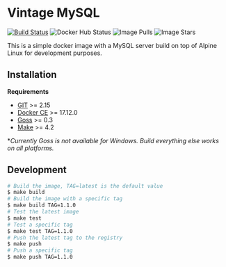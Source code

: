 # Vintage MySQL

[![Build Status](https://travis-ci.org/ezmid/vintage-mysql.svg?branch=master)](https://travis-ci.org/ezmid/vintage-mysql) ![Docker Hub Status](https://img.shields.io/docker/build/ezmid/vintage-mysql.svg) ![Image Pulls](https://img.shields.io/docker/pulls/ezmid/vintage-mysql.svg) ![Image Stars](https://img.shields.io/docker/stars/ezmid/vintage-mysql.svg)

This is a simple docker image with a MySQL server build on top of Alpine Linux for development purposes.

## Installation

**Requirements**
- [GIT](https://git-scm.com/) >= 2.15
- [Docker CE](https://www.docker.com/) >= 17.12.0
- [Goss](https://github.com/aelsabbahy/goss) >= 0.3
- [Make](https://www.gnu.org/software/make/) >= 4.2

**Currently Goss is not available for Windows. Build everything else works on all platforms.*

## Development
```sh
# Build the image, TAG=latest is the default value
$ make build
# Build the image with a specific tag
$ make build TAG=1.1.0
# Test the latest image
$ make test
# Test a specific tag
$ make test TAG=1.1.0
# Push the latest tag to the registry
$ make push
# Push a specific tag
$ make push TAG=1.1.0
```

